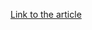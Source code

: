 [Link to the article](https://thehackernews.com/2024/12/misconfigured-kubernetes-rbac-in-azure.html)
